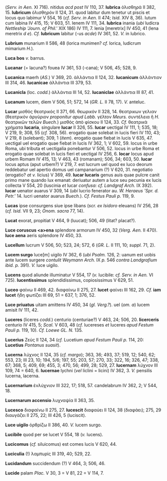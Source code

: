 (*Serv. in Aen.* XI 716). nitidus *acd post* IV 110, 37. **lubrica**
ὀλισθηρά II 382, 15. **lubricum** ὀλισθηρόν II 124, 31. quod labitur dum
tenetur ut piscis et locus quo labimur V 554, 16 (*cf. Serv. in Aen.*
II 474; *Isid.* XIV 8, 36). lutum cum labina IV 415, 15; V 603, 51.
lenem IV 111, 34. **lubrica** inania (*ubi* ludicra *Nettleship 'Journ.
of Phil.'* XIX 186) IV 111, 7. lenia [meretrix] IV 450, 41 (lena
meretrix *d e*). *Cf.* **lubricum** labitur (-us *acde*) IV 361, 52.
*V.* in lubrico.

**Lubrium** munarium II 586, 48 (lorica munimen? *cf.* lorica, ludicrum
mimarium *H.*).

**Luca bos** *v.* barrus.

**Lucanar** (= lacuna?) fouea IV 361, 53 (-cana); V 506, 45; 528, 9.

**Lucanica** maerh (*AS.*) V 369, 20. ἀλ­λάντια II 124, 32. **lucanicum**
ἀλλάντιον III 314, 46. **lucanicae** ἀλλάντια III 379, 53.

**Lucanicla** (loc. *codd.*) ἀλλάντια III 14, 52. **lucaniclae**
ἀλλάντια III 87, 41.

**Lucanum** lucem, diem V 506, 51; 572, 14 (*GR. L.* II 78, 17). *V.*
anteluc.

**Lucar** μισθὸς θεατρικός II 371, 66. θεωρικόν II 328, 14. θεατρικων
γελιαν (θεατρικὸν ἀργύριον *proponitur apud Labb.* γέλτον *Meurs.*
συντέλεια ἢ *H.* θεατρικῶν τελῶν *Buech.*) μισθὸς ἀπὸ φίσκου II 124, 33.
*Cf.* θεατρικὰ χρήματα **lucaria**, singulare **lucar** II 326, 55.
**lucar** uectigal IV 111, 1; 535, 18; V 219, 9; 308, 55 (*cf.* 308,
56). erogatio quae solebat in lucis fieri IV 110, 43; V 219, 8
(solebant); 309, 1 (*item*). erogatio quae fiebat in lucis V 635, 47.
uectigal uel erogatio quae fiebat in lucis IV 362, 1; V 602, 59. locus
in urbe Roma, ubi tributa et uectigalia ponebantur V 506, 52. locus in
urbe Roma et erogatio quae solebat in lucis fieri et uectigal IV 256, 6.
**locar** locus apud urbem Romam IV 415, 13; V 463, 43 (romanam); 506,
34; 603, 50. **lucar** locus aptus (aput urbem?) V 219, 7. est lucrum
uel quod ex luco deorum reddebatur uel apertio domus uel campanarium (?)
V 620, 31. negotiatio (erogatio? *at v.* licius) V 369, 49. **lucar
lucaris** genus auis quae pulcre canit primo mane quando lux emanat:
deriuatur autem a luce seu pecunia ex lucis collecta V 554, 20 (luscinia
*et* lucar *confusa: cf. Landgraf Arch.* IX 392). **lucar** uenator
auarus V 309, 14 (*ubi* lucrio fenerator au. *W. Heraeus 'Spr. d.
Petr.'* 14. lucri uenator auarus *Buech.*). *Cf. Festus Pauli p.* 119,
9.

**Lucas** ipse consurgens siue ipse libans (*scr. ex Isidoro* eleuans)
IV 256, 28 (*cf. Isid.* VII 9, 23; *Onom. sacra* 77, 14).

**Lucat** exorat, propitiat V 464, 9 (luucat); 506, 49 (litat? placat?).

**Luce coruscus \<a\>ena** splendore armorum IV 450, 32 (*Verg. Aen.*
II 470). **luce aena** aeris splendore IV 450, 33.

**Lucellum** lucrum V 506, 50; 523, 24; 572, 6 (*GR. L.* II 111, 10;
*suppl.* 71, 2).

**Lucem surgo** luce[m] uigilo IV 362, 6 (*ubi Psalm.* 126, 2: uanum
est uobis ante lucem surgere *contulit Weymann Arch.* IX *p.* 546
*contra Landgrafium ibid. p.* 391). *V.* luce uigilo.

**Lucens** quod aliunde illuminatur V 554, 17 (*v.* lucibile: *cf. Serv.
in Aen.* VI 725). **lucentissimus** splendidissimus, copiosissimus V
629, 51.

**Luceo** φαίνω II 469, 42. διαφαίνω II 275, 27. **lucet** φαίνει III
162, 29. *Cf.* **iam lucet** ἤδη φωτίζει III 69, 51 = 637, 1; 376, 52.

**Luce priuatus** uitam amittens IV 450, 34 (*gl. Verg.?*). uel (*om.
a*) lucem amisit IV 111, 42.

**Luceres** (liceres *codd.*) centurio (centuriae?) V 463, 24; 506, 20.
**licerceris** centurio IV 415, 5; *Scal.* V 603, 48 (*cf.* lucereses
*et* luceres *apud Festum Pauli p.* 119, 10). *Cf. Loewe GL. N.* 135.

**Lucerius** Ζεύς II 124, 34 (*cf.* Lucetium *apud Festum Pauli p.* 114,
20: **Lucetius** *Pontanus suasit*).

**Lucerna** λύχνος II 124, 35 (*cf. margo*); 363, 36; 493, 37; 519, 12;
540, 62; 553, 23; III 23, 10; 194, 5/6; 197, 55; 203, 57; 270, 33; 322,
16; 326, 47; 338, 67; 368, 5; 409, 69; 455, 3; 470, 56; 499, 28; 529,
27. **lucernam** λύχνον III 109, 74 = 640, 6. **lucernae** lychni (*vel*
liclini = licini) IV 362, 3. *V.* pensilis lucerna, lacerna.

**Lucernarium** ἐνλύχνιον III 322, 17; 518, 57. candelabrum IV 362, 2; V
544, 18.

**Lucernarum accensio** λυχναψία II 363, 35.

**Lucesco** διαφαίνω II 275, 27. **lucescit** διαφαύει II 124, 38
(διαφάει); 275, 29 διαυγάζει II 275, 22; III 426, 5 (luciscit).

**Luce uigilo** ὀρθρίζω II 386, 40. *V.* lucem surgo.

**Lucibile** quod per se lucet V 554, 18 (*v.* lucens).

**Lucicomus** (*cf.* siluicomus) est comes lucis V 620, 44.

**Luciculia** (!) λαμπυρίς III 319, 40; 529, 22.

**Lucidandum** succidendum (?) V 464, 3; 506, 46.

**Lucide** palam *Plac.* V 30, 3 = V 81, 22 = V 114, 7.
